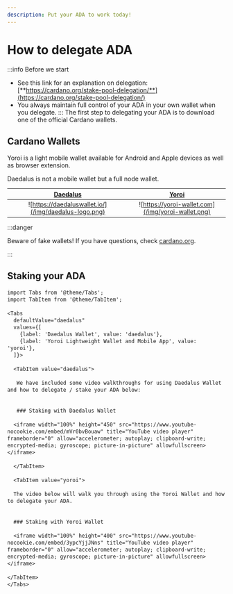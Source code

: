 ```yaml
---
description: Put your ADA to work today!
---
```




# How to delegate ADA

:::info Before we start
* See this link for an explanation on delegation:  [**https://cardano.org/stake-pool-delegation/**](https://cardano.org/stake-pool-delegation/)
* You always maintain full control of your ADA in your own wallet when you delegate.
:::
The first step to delegating your ADA is to download one of the official Cardano wallets.

## Cardano Wallets

Yoroi is a light mobile wallet available for Android and Apple devices as well as browser extension. 

Daedalus is not a mobile wallet but a full node wallet.

[Daedalus](https://daedaluswallet.io/)             |  [Yoroi](https://yoroi-wallet.com/)
:-------------------------:|:-------------------------:
![https://daedaluswallet.io/](/img/daedalus-logo.png)  |  ![https://yoroi-wallet.com](/img/yoroi-wallet.png)



:::danger

 Beware of fake wallets! If you have questions, check [cardano.org](https://cardano.org/stake-pool-delegation#wallets).

:::


## Staking your ADA

````mdx-code-block
import Tabs from '@theme/Tabs';
import TabItem from '@theme/TabItem';

<Tabs
  defaultValue="daedalus"
  values={[
    {label: 'Daedalus Wallet', value: 'daedalus'},
    {label: 'Yoroi Lightweight Wallet and Mobile App', value: 'yoroi'},
  ]}>

  <TabItem value="daedalus">

   We have included some video walkthroughs for using Daedalus Wallet and how to delegate / stake your ADA below:

   
   ### Staking with Daedalus Wallet  

  <iframe width="100%" height="450" src="https://www.youtube-nocookie.com/embed/mVr0bvBouaw" title="YouTube video player" frameborder="0" allow="accelerometer; autoplay; clipboard-write; encrypted-media; gyroscope; picture-in-picture" allowfullscreen></iframe>

  </TabItem>

  <TabItem value="yoroi">

  The video below will walk you through using the Yoroi Wallet and how to delegate your ADA.


  ### Staking with Yoroi Wallet

  <iframe width="100%" height="400" src="https://www.youtube-nocookie.com/embed/3ypcYjjJNns" title="YouTube video player" frameborder="0" allow="accelerometer; autoplay; clipboard-write; encrypted-media; gyroscope; picture-in-picture" allowfullscreen></iframe>

</TabItem>
</Tabs>
````